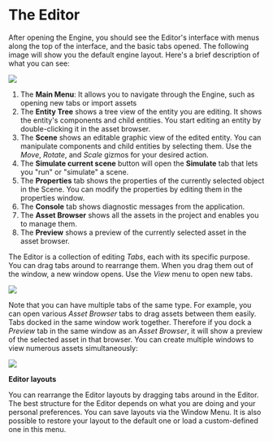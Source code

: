 # The Editor

After opening the Engine, you should see the Editor's interface with menus along the top of the interface, and the basic tabs opened. The following image will show you the default engine layout.
Here's a brief description of what you can see:

![](https://www.dropbox.com/s/67sdkq7sxnkbkou/tm_editor.png?dl=1)

1. The **Main Menu**: It allows you to navigate through the Engine, such as opening new tabs or import assets
2. The **Entity Tree** shows a tree view of the entity you are editing. It shows the entity's components and child entities. You start editing an entity by double-clicking it in the asset browser. 
3. The **Scene** shows an editable graphic view of the edited entity. You can manipulate components and child entities by selecting them. Use the *Move*, *Rotate*, and *Scale* gizmos for your desired action.
4. The **Simulate current scene** button will open the **Simulate** tab that lets you "run" or "simulate" a scene.
5. The **Properties** tab shows the properties of the currently selected object in the Scene. You can modify the properties by editing them in the properties window.
6. The **Console** tab shows diagnostic messages from the application.
7. The **Asset Browser** shows all the assets in the project and enables you to manage them.
8. The **Preview** shows a preview of the currently selected asset in the asset browser.

The Editor is a collection of editing *Tabs*, each with its specific purpose. You can drag tabs around to rearrange them. When you drag them out of the window, a new window opens. Use the *View* menu to open new tabs.

![](https://paper-attachments.dropbox.com/s_688CFE67758A45D845E788E6DA05448A2BCF730C2B07FEF2D06AB18D2C46F736_1625426655184_image.png)


Note that you can have multiple tabs of the same type. For example, you can open various *Asset Browser* tabs to drag assets between them easily. Tabs docked in the same window work together. Therefore if you dock a *Preview* tab in the same window as an *Asset Browser*, it will show a preview of the selected asset in that browser. You can create multiple windows to view numerous assets simultaneously:

![](https://paper-attachments.dropbox.com/s_688CFE67758A45D845E788E6DA05448A2BCF730C2B07FEF2D06AB18D2C46F736_1625427376387_image.png)


**Editor layouts**

You can rearrange the Editor layouts by dragging tabs around in the Editor. The best structure for the Editor depends on what you are doing and your personal preferences. You can save layouts via the Window Menu. It is also possible to restore your layout to the default one or load a custom-defined one in this menu.
